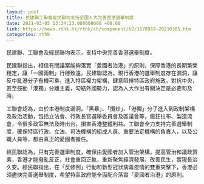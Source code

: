 ```yaml
---
layout: post
title: 民建聯工聯會經民聯均支持全國人大完善香港選舉制度
date: 2021-03-05 13:34:23.000000000 +08:00
link: https://news.rthk.hk/rthk/ch/component/k2/1578919-20210305.htm
categories: rthk
---
```


民建聯、工聯會及經民聯均表示，支持中央完善香港選舉制度。

民建聯指出，相信有關議案能夠落實「愛國者治港」的原則，保障香港的長期繁榮穩定，讓「一國兩制」行穩致遠。民建聯認為，現行香港的選舉制度存在漏洞，讓反中亂港分子有機可乘，進入特區權力架構，肆意阻撓特區政府施政，對抗中央，甚至鼓動「港獨」分離主義，勾結外國勢力，認為人大作出有關決定是必要和及時。

工聯會認為，由於本港制度漏洞，「黑暴」、「攬炒」、「港獨」分子進入到政制架構及政治活動，包括立法會、行政長官選舉委員會及區議會等，瘋狂拉布、製造流會，令很多政策無法及時出台，損害香港整體利益。工聯會全力支持完善選舉制度，確保特區行政、立法、司法機構的組成人員、重要法定機構的負責人，以及公職人員等，都由真正的愛國者擔任。

經民聯認為，只有完善選舉制度，確保由愛國者加入管治架構，提高管治和議政質素，香港才能撥亂反正，社會重回正軌，重新聚焦經濟發展、改善民生，實現長治久安。經民聯指出，在「反修例」行動和新型冠狀病毒疫情的雙重夾擊下，香港必須盡快完善選舉制度，希望特區政府能全面配合落實「愛國者治港」的原則。
